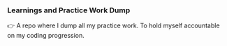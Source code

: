 ### Learnings and Practice Work Dump

👉 A repo where I dump all my practice work. To hold myself accountable on my coding progression. 


